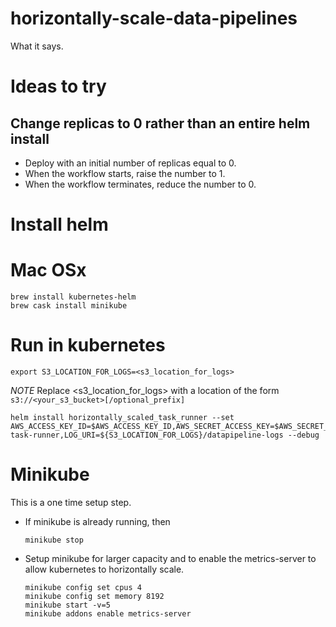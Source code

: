 # horizontally-scale-data-pipelines
What it says.

# Ideas to try
## Change replicas to 0 rather than an entire helm install
* Deploy with an initial number of replicas equal to 0.
* When the workflow starts, raise the number to 1.
* When the workflow terminates, reduce the number to 0.

# Install helm
# Mac OSx

    brew install kubernetes-helm
    brew cask install minikube

# Run in kubernetes
    export S3_LOCATION_FOR_LOGS=<s3_location_for_logs>

*NOTE* Replace <s3_location_for_logs> with a location of the form ```s3://<your_s3_bucket>[/optional_prefix]```


    helm install horizontally_scaled_task_runner --set AWS_ACCESS_KEY_ID=$AWS_ACCESS_KEY_ID,AWS_SECRET_ACCESS_KEY=$AWS_SECRET_ACCESS_KEY,AWS_SESSION_TOKEN=$AWS_SESSION_TOKEN,WORKER_GROUP=scaled-task-runner,LOG_URI=${S3_LOCATION_FOR_LOGS}/datapipeline-logs --debug


# Minikube
This is a one time setup step.

* If minikube is already running, then

      minikube stop

* Setup minikube for larger capacity and to enable the metrics-server to allow kubernetes to horizontally scale.

      minikube config set cpus 4
      minikube config set memory 8192
      minikube start -v=5
      minikube addons enable metrics-server
